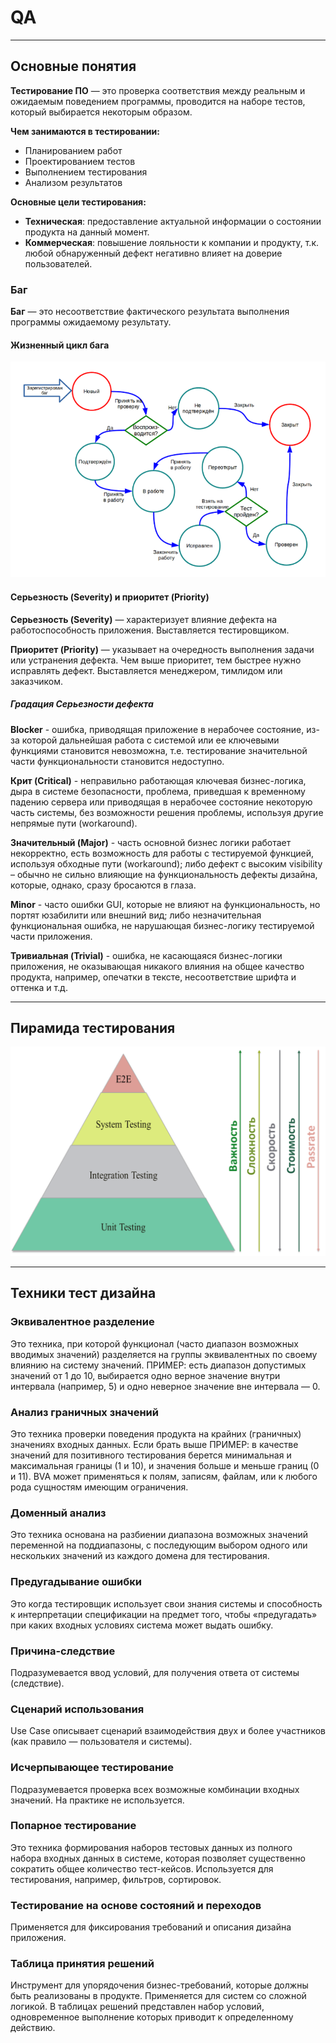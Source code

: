 # QA

---

## Основные понятия
**Тестирование ПО** — это проверка соответствия между реальным и ожидаемым поведением программы, 
проводится на наборе тестов, который выбирается некоторым образом. 

**Чем занимаются в тестировании:**
* Планированием работ
* Проектированием тестов
* Выполнением тестирования
* Анализом результатов

**Основные цели тестирования:**
* **Техническая**: предоставление актуальной информации о состоянии продукта на данный момент.
* **Коммерческая**: повышение лояльности к компании и продукту, т.к. любой обнаруженный дефект негативно влияет на доверие пользователей.

### Баг
**Баг** — это несоответствие фактического результата выполнения программы ожидаемому результату.

#### Жизненный цикл бага
![Рис. Жизненный цикл бага](Resource/bug_lifecycle.png)

#### Серьезность (Severity) и приоритет (Priority)
**Серьезность (Severity)** — характеризует влияние дефекта на работоспособность приложения. Выставляется тестировщиком.

**Приоритет (Priority)** — указывает на очередность выполнения задачи или устранения дефекта. 
Чем выше приоритет, тем быстрее нужно исправлять дефект. Выставляется менеджером, тимлидом или заказчиком.

##### Градация Серьезности дефекта
**Blocker** - ошибка, приводящая приложение в нерабочее состояние, из-за которой дальнейшая работа с системой или 
ее ключевыми функциями становится невозможна, т.е. тестирование значительной части функциональности становится 
недоступно.

**Крит (Critical)** - неправильно работающая ключевая бизнес-логика, дыра в системе безопасности, проблема, 
приведшая к временному падению сервера или приводящая в нерабочее состояние некоторую часть системы, 
без возможности решения проблемы, используя другие непрямые пути (workaround).

**Значительный (Major)** - часть основной бизнес логики работает некорректно, есть возможность для работы с 
тестируемой функцией, используя обходные пути (workaround); либо дефект с высоким visibility – обычно не сильно влияющие 
на функциональность дефекты дизайна, которые, однако, сразу бросаются в глаза.

**Minor** - часто ошибки GUI, которые не влияют на функциональность, но портят юзабилити или внешний вид; 
либо незначительная функциональная ошибка, не нарушающая бизнес-логику тестируемой части приложения.

**Тривиальная (Trivial)** - ошибка, не касающаяся бизнес-логики приложения, не оказывающая никакого влияния на общее 
качество продукта, например, опечатки в тексте, несоответствие шрифта и оттенка и т.д.

---

## Пирамида тестирования
![Рис. Пирамида тестирования](Resource/QA_triangle.png)

---

## Техники тест дизайна

### Эквивалентное разделение
Это техника, при которой функционал (часто диапазон возможных вводимых значений) разделяется на группы эквивалентных по 
своему влиянию на систему значений. ПРИМЕР: есть диапазон допустимых значений от 1 до 10, 
выбирается одно верное значение внутри интервала (например, 5) и одно неверное значение вне интервала — 0.

### Анализ граничных значений
Это техника проверки поведения продукта на крайних (граничных) значениях входных данных. 
Если брать выше ПРИМЕР: в качестве значений для позитивного тестирования берется минимальная и максимальная 
границы (1 и 10), и значения больше и меньше границ (0 и 11). BVA может применяться к полям, записям, файлам, 
или к любого рода сущностям имеющим ограничения.

### Доменный анализ
Это техника основана на разбиении диапазона возможных значений переменной на поддиапазоны, 
с последующим выбором одного или нескольких значений из каждого домена для тестирования.

### Предугадывание ошибки
Это когда тестировщик использует свои знания системы и способность к интерпретации спецификации на предмет того, 
чтобы «предугадать» при каких входных условиях система может выдать ошибку.

### Причина-следствие
Подразумевается ввод условий, для получения ответа от системы (следствие).

### Сценарий использования
Use Case описывает сценарий взаимодействия двух и более участников (как правило — пользователя и системы).

### Исчерпывающее тестирование
Подразумевается проверка всех возможные комбинации входных значений. На практике не используется.

### Попарное тестирование
Это техника формирования наборов тестовых данных из полного набора входных данных в системе, 
которая позволяет существенно сократить общее количество тест-кейсов. 
Используется для тестирования, например, фильтров, сортировок.

### Тестирование на основе состояний и переходов
Применяется для фиксирования требований и описания дизайна приложения.

### Таблица принятия решений
Инструмент для упорядочения бизнес-требований, которые должны быть реализованы в продукте. 
Применяется для систем со сложной логикой. В таблицах решений представлен набор условий, 
одновременное выполнение которых приводит к определенному действию.
